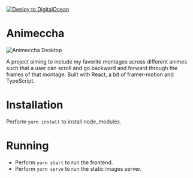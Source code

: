 [![Deploy to DigitalOcean](https://mp-assets1.sfo2.digitaloceanspaces.com/deploy-to-do/do-btn-blue.svg)](https://cloud.digitalocean.com/apps/new?repo=https://github.com/lapstjup/animeccha/tree/main)

# Animeccha

![Animeccha Desktop](https://github.com/lapstjup/animeccha/blob/main/data/animeccha_desktop.png)

A project aiming to include my favorite montages across different animes such that a user can scroll and go backward and forward through the frames of that montage. Built with React, a bit of framer-motion and TypeScript.

# Installation

Perform `yarn install` to install node_modules.

# Running

- Perform `yarn start` to run the frontend.
- Perform `yarn serve` to run the static images server.
